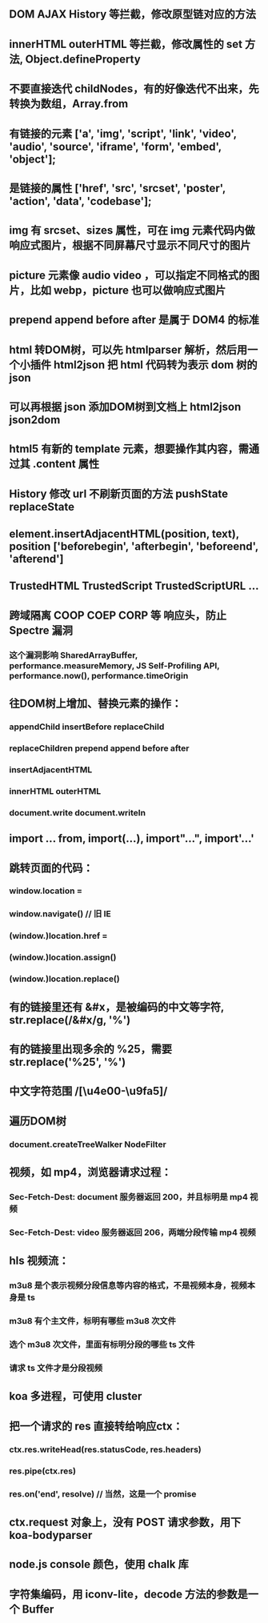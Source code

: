 ## DOM AJAX History 等拦截，修改原型链对应的方法

## innerHTML outerHTML 等拦截，修改属性的 set 方法, Object.defineProperty

## 不要直接迭代 childNodes，有的好像迭代不出来，先转换为数组，Array.from

## 有链接的元素 ['a', 'img', 'script', 'link', 'video', 'audio', 'source', 'iframe', 'form', 'embed', 'object'];
## 是链接的属性 ['href', 'src', 'srcset', 'poster', 'action', 'data', 'codebase'];

## img 有 srcset、sizes 属性，可在 img 元素代码内做响应式图片，根据不同屏幕尺寸显示不同尺寸的图片
## picture 元素像 audio video ，可以指定不同格式的图片，比如 webp，picture 也可以做响应式图片

## prepend append before after 是属于 DOM4 的标准

## html 转DOM树，可以先 htmlparser 解析，然后用一个小插件 html2json 把 html 代码转为表示 dom 树的 json
## 可以再根据 json 添加DOM树到文档上 html2json json2dom

## html5 有新的 template 元素，想要操作其内容，需通过其 .content 属性

## History 修改 url 不刷新页面的方法 pushState replaceState

## element.insertAdjacentHTML(position, text), position ['beforebegin', 'afterbegin', 'beforeend', 'afterend']

## TrustedHTML TrustedScript TrustedScriptURL ...

## 跨域隔离 COOP COEP CORP 等 响应头，防止 Spectre 漏洞
### 这个漏洞影响 SharedArrayBuffer, performance.measureMemory, JS Self-Profiling API, performance.now(), performance.timeOrigin

## 往DOM树上增加、替换元素的操作：
### appendChild insertBefore replaceChild
### replaceChildren prepend append before after
### insertAdjacentHTML
### innerHTML outerHTML
### document.write document.writeln

## import ... from, import(...), import"...", import'...'

## 跳转页面的代码：
### window.location =
### window.navigate() // 旧 IE
### (window.)location.href =
### (window.)location.assign()
### (window.)location.replace()

## 有的链接里还有 &#x，是被编码的中文等字符, str.replace(/&#x/g, '%')

## 有的链接里出现多余的 %25，需要 str.replace('%25', '%')

## 中文字符范围 /[\u4e00-\u9fa5]/

## 遍历DOM树
### document.createTreeWalker NodeFilter

## 视频，如 mp4，浏览器请求过程：
### Sec-Fetch-Dest: document 服务器返回 200，并且标明是 mp4 视频
### Sec-Fetch-Dest: video 服务器返回 206，两端分段传输 mp4 视频

## hls 视频流：
### m3u8 是个表示视频分段信息等内容的格式，不是视频本身，视频本身是 ts
### m3u8 有个主文件，标明有哪些 m3u8 次文件
### 选个 m3u8 次文件，里面有标明分段的哪些 ts 文件
### 请求 ts 文件才是分段视频


## koa 多进程，可使用 cluster

## 把一个请求的 res 直接转给响应ctx：
### ctx.res.writeHead(res.statusCode, res.headers)
### res.pipe(ctx.res)
### res.on('end', resolve) // 当然，这是一个 promise

## ctx.request 对象上，没有 POST 请求参数，用下 koa-bodyparser

## node.js console 颜色，使用 chalk 库

## 字符集编码，用 iconv-lite，decode 方法的参数是一个 Buffer
